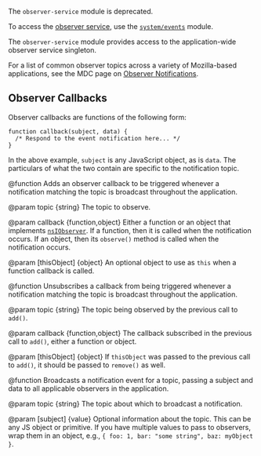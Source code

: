 <!-- This Source Code Form is subject to the terms of the Mozilla Public
   - License, v. 2.0. If a copy of the MPL was not distributed with this
   - file, You can obtain one at http://mozilla.org/MPL/2.0/. -->

<!-- contributed by Atul Varma [atul@mozilla.com]  -->
<!-- edited by Noelle Murata [fiveinchpixie@gmail.com]  -->

<div class="warning">
<p>The <code>observer-service</code> module is deprecated.</p>
<p>To access the
<a href="https://developer.mozilla.org/en-US/docs/Observer_Notifications">observer service</a>, use the
<a href="modules/sdk/system/events.html"><code>system/events</code></a>
module.</p>
</div>

The `observer-service` module provides access to the
application-wide observer service singleton.

For a list of common observer topics across a variety of Mozilla-based
applications, see the MDC page on
[Observer Notifications](https://developer.mozilla.org/en/Observer_Notifications).

## Observer Callbacks ##

Observer callbacks are functions of the following form:

    function callback(subject, data) {
      /* Respond to the event notification here... */
    }

In the above example, `subject` is any JavaScript object, as is
`data`.  The particulars of what the two contain are specific
to the notification topic.

<api name="add">
@function
  Adds an observer callback to be triggered whenever a notification matching the
  topic is broadcast throughout the application.

@param topic {string}
  The topic to observe.

@param callback {function,object}
  Either a function or an object that implements [`nsIObserver`](http://mxr.mozilla.org/mozilla-central/source/xpcom/ds/nsIObserver.idl).
  If a function, then it is called when the notification occurs.  If an object,
  then its `observe()` method is called when the notification occurs.

@param [thisObject] {object}
  An optional object to use as `this` when a function callback is called.
</api>

<api name="remove">
@function
  Unsubscribes a callback from being triggered whenever a notification
  matching the topic is broadcast throughout the application.

@param topic {string}
  The topic being observed by the previous call to `add()`.

@param callback {function,object}
  The callback subscribed in the previous call to `add()`, either a function or
  object.

@param [thisObject] {object}
  If `thisObject` was passed to the previous call to `add()`, it should be
  passed to `remove()` as well.
</api>

<api name="notify">
@function
  Broadcasts a notification event for a topic, passing a subject and data to all
  applicable observers in the application.

@param topic {string}
  The topic about which to broadcast a notification.

@param [subject] {value}
  Optional information about the topic.  This can be any JS object or primitive.
  If you have multiple values to pass to observers, wrap them in an object,
  e.g., `{ foo: 1, bar: "some string", baz: myObject }`.
</api>
